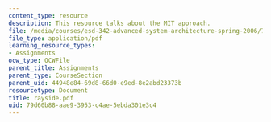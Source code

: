 ```yaml
---
content_type: resource
description: This resource talks about the MIT approach.
file: /media/courses/esd-342-advanced-system-architecture-spring-2006/79d60b88aae93953c4ae5ebda301e3c4_rayside.pdf
file_type: application/pdf
learning_resource_types:
- Assignments
ocw_type: OCWFile
parent_title: Assignments
parent_type: CourseSection
parent_uid: 44948e84-69d8-66d0-e9ed-8e2abd23373b
resourcetype: Document
title: rayside.pdf
uid: 79d60b88-aae9-3953-c4ae-5ebda301e3c4
---
```

